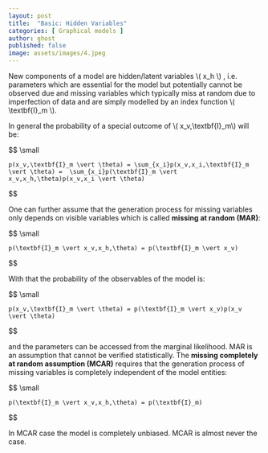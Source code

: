 ```yaml
---
layout: post
title:  "Basic: Hidden Variables"
categories: [ Graphical models ]
author: ghost
published: false
image: assets/images/4.jpeg
---
```


New components of a model are hidden/latent variables \\( x_h \\) , i.e. parameters which are essential for the model but potentially cannot be observed due and missing variables which typically miss at random due to imperfection of data and are simply modelled by an index function \\( \textbf{I}_m \\). 

In general the probability of a special outcome of \\( x_v,\textbf{I}_m\\) will be:

$$ \small

    p(x_v,\textbf{I}_m \vert \theta) = \sum_{x_i}p(x_v,x_i,\textbf{I}_m \vert \theta) =  \sum_{x_i}p(\textbf{I}_m \vert x_v,x_h,\theta)p(x_v,x_i \vert \theta)
$$

One can further assume that the generation process for missing variables only depends on visible variables which is called **missing at random (MAR)**:

$$ \small

    p(\textbf{I}_m \vert x_v,x_h,\theta) = p(\textbf{I}_m \vert x_v)
$$

With that the probability of the observables of the model is:

$$ \small

    p(x_v,\textbf{I}_m \vert \theta) = p(\textbf{I}_m \vert x_v)p(x_v \vert \theta)
$$

and the parameters can be accessed from the marginal likelihood. MAR is an assumption that cannot be verified statistically.
The **missing completely at random assumption (MCAR)** requires that the generation process of missing variables is completely independent of the model entities:

$$ \small

    p(\textbf{I}_m \vert x_v,x_h,\theta) = p(\textbf{I}_m)
$$

In MCAR case the model is completely unbiased. MCAR is almost never the case.
